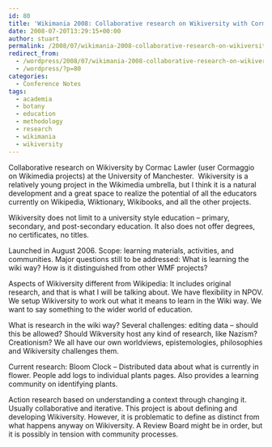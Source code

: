 ```yaml
---
id: 80
title: 'Wikimania 2008: Collaborative research on Wikiversity with Cormac Lawler'
date: 2008-07-20T13:29:15+00:00
author: stuart
permalink: /2008/07/wikimania-2008-collaborative-research-on-wikiversity-with-cormac-lawler/
redirect_from:
  - /wordpress/2008/07/wikimania-2008-collaborative-research-on-wikiversity-with-cormac-lawler/
  - /wordpress/?p=80
categories:
  - Conference Notes
tags:
  - academia
  - botany
  - education
  - methodology
  - research
  - wikimania
  - wikiversity
---
```

Collaborative research on Wikiversity by Cormac Lawler (user Cormaggio on Wikimedia projects) at the University of Manchester.  Wikiversity is a relatively young project in the Wikimedia umbrella, but I think it is a natural development and a great space to realize the potential of all the educators currently on Wikipedia, Wiktionary, Wikibooks, and all the other projects.

<!--more-->

Wikiversity does not limit to a university style education – primary, secondary, and post-secondary education. It also does not offer degrees, no certificates, no titles.

Launched in August 2006. Scope: learning materials, activities, and communities. Major questions still to be addressed: What is learning the wiki way? How is it distinguished from other WMF projects?

Aspects of Wikiversity different from Wikipedia: It includes original research, and that is what I will be talking about. We have flexibility in NPOV. We setup Wikiversity to work out what it means to learn in the Wiki way. We want to say something to the wider world of education.

What is research in the wiki way? Several challenges: editing data – should this be allowed? Should Wikversity host any kind of research, like Nazism? Creationism? We all have our own worldviews, epistemologies, philosophies and Wikiversity challenges them.

Current research: Bloom Clock – Distributed data about what is currently in flower. People add logs to individual plants pages. Also provides a learning community on identifying plants.

Action research based on understanding a context through changing it. Usually collaborative and iterative. This project is about defining and developing Wikiversity. However, it is problematic to define as distinct from what happens anyway on Wikiversity. A Review Board might be in order, but it is possibly in tension with community processes.